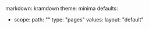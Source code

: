 markdown: kramdown
theme: minima
defaults:
  - scope:
      path: ""
      type: "pages"
    values:
      layout: "default"